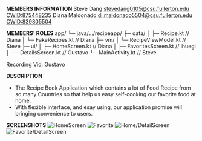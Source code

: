 **MEMBERS INFORMATION**
Steve Dang      <stevedang0105@csu.fullerton.edu>     <CWID:875448235>
Diana Maldonado <di.maldonado5504@csu.fullerton.edu>  <CWID:839805504>
     
**MEMBERS' ROLES**
app/
 └─ java/.../recipeapp/
     ├─ data/
     │   ├─ Recipe.kt              // Diana 
     │   └─ FakeRecipes.kt        // Diana
     ├─ vm/
     │   └─ RecipeViewModel.kt // Steve
     ├─ ui/
     │   ├─ HomeScreen.kt         // Diana 
     │   ├─ FavoritesScreen.kt    // ihuegi
     │   └─ DetailsScreen.kt      // Gustavo
     └─ MainActivity.kt           // Steve

Recording Vid: Gustavo

**DESCRIPTION**
- The Recipe Book Application which contains a lot of Food Recipe from so many Countries so that help us easy self-cooking our favorite food at home.
- With flexible interface, and esay using, our application promise will bringing convenience to users.

**SCREENSHOTS**
![HomeScreen](ScreenShots/HomeScreen.png)
![Favorite](ScreenShots/FavoriteScreen.png)
![Home/DetailScreen](ScreenShots/Home_RecipeDetailScreen.png)
![Favorite/DetailScreen](ScreenShots/Favorite_RecipeDetailScreen.png)
